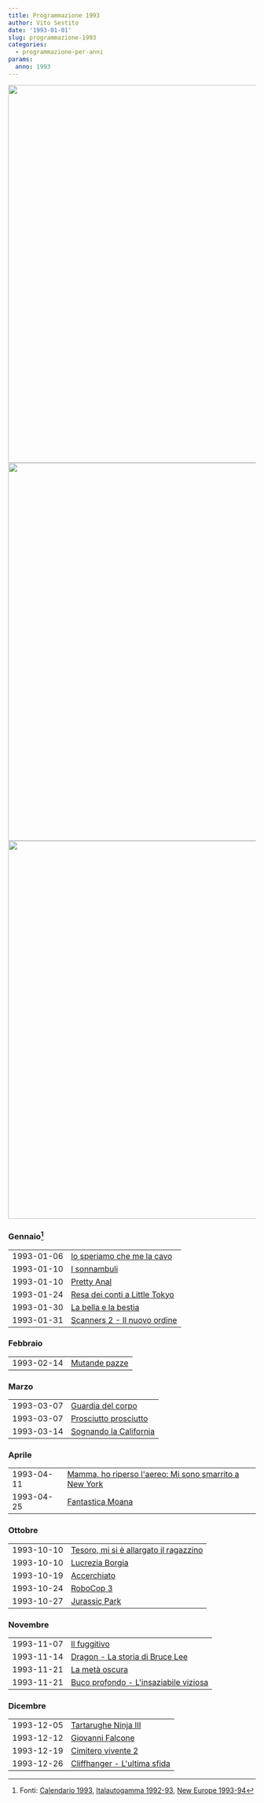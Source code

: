```yaml
---
title: Programmazione 1993
author: Vito Sestito
date: '1993-01-01'
slug: programmazione-1993
categories:
  - programmazione-per-anni
params:
  anno: 1993
---
```






<img src="{{< blogdown/postref >}}index_files/figure-html/unnamed-chunk-1-1.png" width="768" /><img src="{{< blogdown/postref >}}index_files/figure-html/unnamed-chunk-1-2.png" width="768" /><img src="{{< blogdown/postref >}}index_files/figure-html/unnamed-chunk-1-3.png" width="768" />


### Gennaio[^1]


|           |                              |
|:----------|:-----------------------------|
|1993-01-06 |[Io speriamo che me la cavo](https://www.imdb.com/title/tt0107225/)|
|1993-01-10 |[I sonnambuli](https://www.imdb.com/title/tt0105428/)|
|1993-01-10 |[Pretty Anal](https://www.imdb.com/title/tt0159670/)|
|1993-01-24 |[Resa dei conti a Little Tokyo](https://www.imdb.com/title/tt0102915/)|
|1993-01-30 |[La bella e la bestia](https://www.imdb.com/title/tt0101414/)|
|1993-01-31 |[Scanners 2 - Il nuovo ordine](https://www.imdb.com/title/tt0102848/)|

### Febbraio


|           |              |
|:----------|:-------------|
|1993-02-14 |[Mutande pazze](https://www.imdb.com/title/tt0104948/)|

### Marzo


|           |                       |
|:----------|:----------------------|
|1993-03-07 |[Guardia del corpo](https://www.imdb.com/title/tt0103855/)|
|1993-03-07 |[Prosciutto prosciutto](https://www.imdb.com/title/tt0104545/)|
|1993-03-14 |[Sognando la California](https://www.imdb.com/title/tt0108178/)|

### Aprile


|           |                                                       |
|:----------|:------------------------------------------------------|
|1993-04-11 |[Mamma, ho riperso l'aereo: Mi sono smarrito a New York](https://www.imdb.com/title/tt0104431/)|
|1993-04-25 |[Fantastica Moana](https://www.imdb.com/title/tt0208946/)|

### Ottobre


|           |                                       |
|:----------|:--------------------------------------|
|1993-10-10 |[Tesoro, mi si è allargato il ragazzino](https://www.imdb.com/title/tt0104437/)|
|1993-10-10 |[Lucrezia Borgia](https://www.imdb.com/title/tt0150056/)|
|1993-10-19 |[Accerchiato](https://www.imdb.com/title/tt0107711/)|
|1993-10-24 |[RoboCop 3](https://www.imdb.com/title/tt0107978/)|
|1993-10-27 |[Jurassic Park](https://www.imdb.com/title/tt0107290/)|

### Novembre


|           |                                      |
|:----------|:-------------------------------------|
|1993-11-07 |[Il fuggitivo](https://www.imdb.com/title/tt0106977/)|
|1993-11-14 |[Dragon - La storia di Bruce Lee](https://www.imdb.com/title/tt0106770/)|
|1993-11-21 |[La metà oscura](https://www.imdb.com/title/tt0106664/)|
|1993-11-21 |[Buco profondo - L'insaziabile viziosa](https://www.imdb.com/title/tt0158525/)|

### Dicembre


|           |                             |
|:----------|:----------------------------|
|1993-12-05 |[Tartarughe Ninja III](https://www.imdb.com/title/tt0108308/)|
|1993-12-12 |[Giovanni Falcone](https://www.imdb.com/title/tt0126320/)|
|1993-12-19 |[Cimitero vivente 2](https://www.imdb.com/title/tt0105128/)|
|1993-12-26 |[Cliffhanger - L'ultima sfida](https://www.imdb.com/title/tt0106582/)|

[^1]: Fonti: [Calendario 1993](/1993/01/01/calendario-1993/), [Italautogamma 1992-93](/1992/10/01/appunti-italautogamma-1992-93/), [New Europe 1993-94](/1993/10/01/appunti-new-europe-1993-94/)

